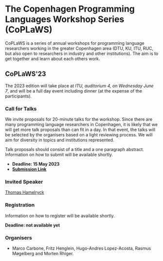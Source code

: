 # The Copenhagen Programming Languages Workshop Series (CoPLaWS)

CoPLaWS is a series of annual workshops for programming language researchers working in the greater Copenhagen area (DTU, KU, ITU, RUC, but also open to researchers in industry and other institutions). The aim is to get together and learn about each others work. 


## CoPLaWS'23 

The 2023 edition will take place at _ITU, auditorium 4, on Wednesday June 7_, and will be a full day event including dinner (at the expense of the participants). 

### Call for Talks 

We invite proposals for 20-minute talks for the workshop. Since there are many programming language researchers in Copenhagen, it is likely that we will get more talk proposals than can fit in a day. In that event, the talks will be selected by the organisers based on a light reviewing process. We will aim for diversity in topics and institutions represented. 

Talk proposals should consist of a title and a one paragraph abstract. Information on how to submit will be available shortly. 

- **Deadline: 15 May 2023**
- [**Submission Link**](https://easychair.org/conferences/?conf=coplaw23)

### Invited Speaker
[Thomas Hamelryck](https://thamelry.github.io)

### Registration

Information on how to register will be available shortly. 

**Deadline: not available yet**


### Organisers
- Marco Carbone, Fritz Henglein, Hugo-Andres Lopez-Acosta, Rasmus Møgelberg and Morten Rhiger.
